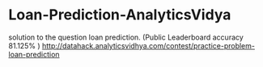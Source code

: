 # Loan-Prediction-AnalyticsVidya
solution to the question loan prediction. (Public Leaderboard accuracy 81.125% ) http://datahack.analyticsvidhya.com/contest/practice-problem-loan-prediction
